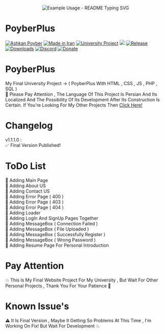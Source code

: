 <p align="center">
  <img src="https://readme-typing-svg.demolab.com/?lines=My+Name+Is+Ashkan!;Nice+To+Meet+You!;Have+a+Great+Time!;Thanks+For+Visiting!&font=Fira%20Code&center=true&width=380&height=50&duration=4000&pause=1000" alt="Example Usage - README Typing SVG">
</p>

# PoyberPlus
[![Ashkan Poyber](https://img.shields.io/badge/Ashkan-Poyber-e4181c.svg?labelColor=0000ff)](#)
[![Made in Iran](https://img.shields.io/badge/made_in-iran-ffd700.svg?labelColor=0057b7)](https://github.com/AshkanPoyber)
[![University Project](https://img.shields.io/badge/University-Project-e4181c.svg?labelColor=0000ff)](#)
<a href="https://www.youtube.com/AcerMRD"><img src="https://img.shields.io/badge/YouTube-Channel-FF3333.svg?logo=youtube&logoColor=FF3333"></a>
[![Release](https://img.shields.io/github/release/AshkanPoyber/PoyberKnight.svg)](https://github.com/AshkanPoyber/PoyberKnight/releases)
[![Downloads](https://img.shields.io/github/downloads/AshkanPoyber/PoyberKnight/total.svg)](https://github.com/AshkanPoyber/PoyberKnight/releases)
[![Discord](https://img.shields.io/discord/796419830819061800?label=discord)](https://discord.gg/yPWu7F7Gxb)
[![Donate](https://img.shields.io/badge/donate-$$$-8a2be2.svg)](#) 


# PoyberPlus
My Final University Project -> ( PoyberPlus With HTML , CSS , JS , PHP , SQL ) 
<br>
🛑 Please Pay Attention , The Language Of This Project Is Persian And Its Localized And The Possibility Of Its Development After Its Construction Is Certain. If You're Looking For My Other Projects Then [Click Here!](https://github.com/AshkanPoyber?tab=repositories)

# Changelog
v1.1.1.0 : <br>
✅ Final Version Published!
# ToDo List
💢 Adding Main Page
<br>
💢 Adding About US
<br>
💢 Adding Contact US
<br>
💢 Adding Error Page ( 400 )
<br>
💢 Adding Error Page ( 403 )
<br>
💢 Adding Error Page ( 404 )
<br>
💢 Adding Loader
<br>
💢 Adding LogIn And SignUp Pages Together
<br>
💢 Adding MessageBox ( Connection Failed )
<br>
💢 Adding MessageBox ( File Uploaded )
<br>
💢 Adding MessageBox ( Successfully Register )
<br>
💢 Adding MessageBox ( Wrong Password )
<br>
💢 Adding Resume Page For Personal Introduction
# Pay Attention
💥 This Is My Final Website Project For My University , But Wait For Other Personal Projects , Thank You For Your Patience 🌹

# Known Issue's
⚠ It Is Final Version , Maybe It Getting So Problems At This Time , I'm Working On Fix! But Wait For Development
💥


